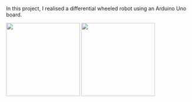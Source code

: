 In this project, I realised a differential wheeled robot using an Arduino Uno board.

<img src="https://github.com/user-attachments/assets/3489373b-20bd-42af-bc96-4463fbda25ac" width="200" />
<img src="https://github.com/user-attachments/assets/fd7ab9a1-42af-4ecb-9dc3-7204c36e8d26" width="200" />

